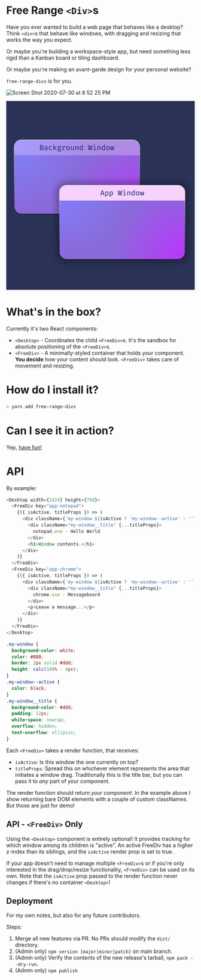 # Free Range `<Div>`s

Have you ever wanted to build a web page that behaves like a desktop?
Think `<div>`s that behave like windows, with dragging and resizing that works the way you expect.

Or maybe you're building a workspace-style app, but need something less rigid than a Kanban board or tiling dashboard.

Or maybe you're making an avant-garde design for your personal website?

`free-range-divs` is for you.

![Screen Shot 2020-07-30 at 8 52 25 PM](https://user-images.githubusercontent.com/10509704/88991643-d5b47900-d2a6-11ea-9d51-3d09fffe533c.png)

![An illustration of two layered windows. The nearest window is title "App Window". The background window is titled "Background Window".](/assets/promo.png?raw=true)

# What's in the box?

Currently it's two React components:

- `<Desktop>` - Coordinates the child `<FreeDiv>`s. It's the sandbox for absolute positioning of the `<FreeDiv>`s.
- `<FreeDiv>` - A minimally-styled container that holds your component. **You decide** how your content should look. `<FreeDiv>` takes care of movement and resizing.

# How do I install it?

```bash
> yarn add free-range-divs
```

# Can I see it in action?

Yep, [have fun!](https://musing-varahamihira-b4d852.netlify.app/)

# API

By example:

```js
<Desktop width={1024} height={768}>
  <FreeDiv key="app-notepad">
    {({ isActive, titleProps }) => (
      <div className={`my-window ${isActive ? 'my-window--active' : ''}`}>
        <div className="my-window__title" {...titleProps}>
          notepad.exe - Hello World
        </div>
        <h1>Window contents.</h1>
      </div>
    )}
  </FreeDiv>
  <FreeDiv key="app-chrome">
    {({ isActive, titleProps }) => (
      <div className={`my-window ${isActive ? 'my-window--active' : ''}`}>
        <div className="my-window__title" {...titleProps}>
          chrome.exe - Messageboard
        </div>
        <p>Leave a message...</p>
      </div>
    )}
  </FreeDiv>
</Desktop>
```

```css
.my-window {
  background-color: white;
  color: #888;
  border: 2px solid #ddd;
  height: calc(100% - 4px);
}
.my-window--active {
  color: black;
}
.my-window__title {
  background-color: #ddd;
  padding: 12px;
  white-space: nowrap;
  overflow: hidden;
  text-overflow: ellipsis;
}
```

Each `<FreeDiv>` takes a render function, that receives:

- `isActive`: Is this window the one currently on top?
- `titleProps`: Spread this on whichever element represents the area that initiates a window drag. Traditionally this is the title bar, but you can pass it to _any_ part of your component.

The render function should return _your component_. In the example above I show returning bare DOM elements with a couple of custom classNames. But those are just for demo!

## API - `<FreeDiv>` Only

Using the `<Desktop>` component is entirely optional! It provides tracking for which window among its children is "active". An active FreeDiv has a higher z-index than its siblings, and the `isActive` render prop is set to true.

If your app doesn't need to manage multiple `<FreeDiv>`s or if you're only interested in the drag/drop/resize functionality, `<FreeDiv>` can be used on its own. Note that the `isActive` prop passed to the render function never changes if there's no container `<Desktop>`!

## Deployment

For my own notes, but also for any future contributors.

Steps:

1. Merge all new features via PR. No PRs should modify the `dist/` directory.
2. (Admin only) `npm version [major|minor|patch]` on main branch.
3. (Admin only) Verify the contents of the new release's tarball, `npm pack --dry-run`.
4. (Admin only) `npm publish`

